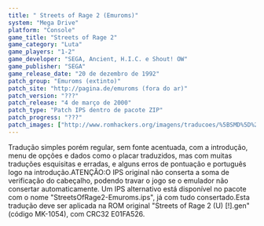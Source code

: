 ```yaml
---
title: " Streets of Rage 2 (Emuroms)"
system: "Mega Drive"
platform: "Console"
game_title: "Streets of Rage 2"
game_category: "Luta"
game_players: "1-2"
game_developer: "SEGA, Ancient, H.I.C. e Shout! OW"
game_publisher: "SEGA"
game_release_date: "20 de dezembro de 1992"
patch_group: "Emuroms (extinto)"
patch_site: "http://pagina.de/emuroms (fora do ar)"
patch_version: "???"
patch_release: "4 de março de 2000"
patch_type: "Patch IPS dentro de pacote ZIP"
patch_progress: "???"
patch_images: ["http://www.romhackers.org/imagens/traducoes/%5BSMD%5D%20Streets%20of%20Rage%202%20-%20Emuroms%20-%201.png","http://www.romhackers.org/imagens/traducoes/%5BSMD%5D%20Streets%20of%20Rage%202%20-%20Emuroms%20-%202.png","http://www.romhackers.org/imagens/traducoes/%5BSMD%5D%20Streets%20of%20Rage%202%20-%20Emuroms%20-%203.png"]
---
```

Tradução simples porém regular, sem fonte acentuada, com a introdução, menu de opções e dados como o placar traduzidos, mas com muitas traduções esquisitas e erradas, e alguns erros de pontuação e português logo na introdução.ATENÇÃO:O IPS original não conserta a soma de verificação do cabeçalho, podendo travar o jogo se o emulador não consertar automaticamente. Um IPS alternativo está disponível no pacote com o nome "StreetsOfRage2-Emuroms.ips", já com tudo consertado.Esta tradução deve ser aplicada na ROM original "Streets of Rage 2 (U) [!].gen" (código MK-1054), com CRC32 E01FA526.